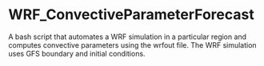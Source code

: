 # WRF_ConvectiveParameterForecast
A bash script that automates a WRF simulation in a particular region and computes convective parameters using the wrfout file.
The WRF simulation uses GFS boundary and initial conditions.
